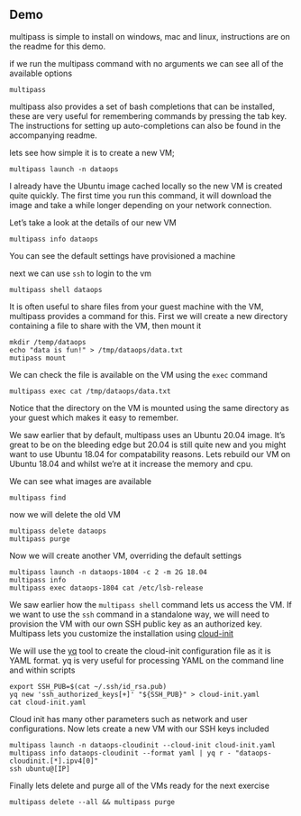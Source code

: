 
## Demo

multipass is simple to install on windows, mac and linux, instructions are on the readme for this demo.

if we run the multipass command with no arguments we can see all of the available options

    multipass

multipass also provides a set of bash completions that can be installed, these
are very useful for remembering commands by pressing the tab key. The instructions for setting up auto-completions
can also be found in the accompanying readme.

lets see how simple it is to create a new VM;

    multipass launch -n dataops

I already have the Ubuntu image cached locally so the new VM is created quite
quickly. The first time you run this command, it will download the image and
take a while longer depending on your network connection.

Let&rsquo;s take a look at the details of our new VM

    multipass info dataops

You can see the default settings have provisioned a machine

next we can use `ssh` to login to the vm

    multipass shell dataops

It is often useful to share files from your guest machine with the VM, multipass provides a command for this.
First we will create a new directory containing a file to share with the VM, then mount it

    mkdir /temp/dataops
    echo "data is fun!" > /tmp/dataops/data.txt
    mutipass mount

We can check the file is available on the VM using the `exec` command

    multipass exec cat /tmp/dataops/data.txt

Notice that the directory on the VM is mounted using the same directory as your guest which makes it easy to remember.

We saw earlier that by default, multipass uses an Ubuntu 20.04 image. It&rsquo;s great to be on the bleeding edge but 20.04 is still
quite new and you might want to use Ubuntu 18.04 for compatability reasons. Lets rebuild our VM on Ubuntu 18.04 and whilst we&rsquo;re at it
increase the memory and cpu.

We can see what images are available

    multipass find

now we will delete the old VM

    multipass delete dataops
    multipass purge

Now we will create another VM, overriding the default settings

    multipass launch -n dataops-1804 -c 2 -m 2G 18.04
    multipass info
    multipass exec dataops-1804 cat /etc/lsb-release

We saw earlier how the `multipass shell` command lets us access the VM. If we want to use the `ssh` command in a standalone
way, we will need to provision the VM with our own SSH public key as an authorized key. Multipass lets you customize
the installation using [cloud-init](https://cloudinit.readthedocs.io/en/latest/)

We will use the [yq](https://mikefarah.github.io/yq) tool to create the cloud-init configuration file as it is YAML format.
yq is very useful for processing YAML on the command line and within scripts

    export SSH_PUB=$(cat ~/.ssh/id_rsa.pub)
    yq new 'ssh_authorized_keys[+]' "${SSH_PUB}" > cloud-init.yaml
    cat cloud-init.yaml

Cloud init has many other parameters such as network and user configurations. Now lets create a new VM with our SSH keys included

    multipass launch -n dataops-cloudinit --cloud-init cloud-init.yaml
    multipass info dataops-cloudinit --format yaml | yq r - "dataops-cloudinit.[*].ipv4[0]"
    ssh ubuntu@[IP]

Finally lets delete and purge all of the VMs ready for the next exercise

    multipass delete --all && multipass purge

